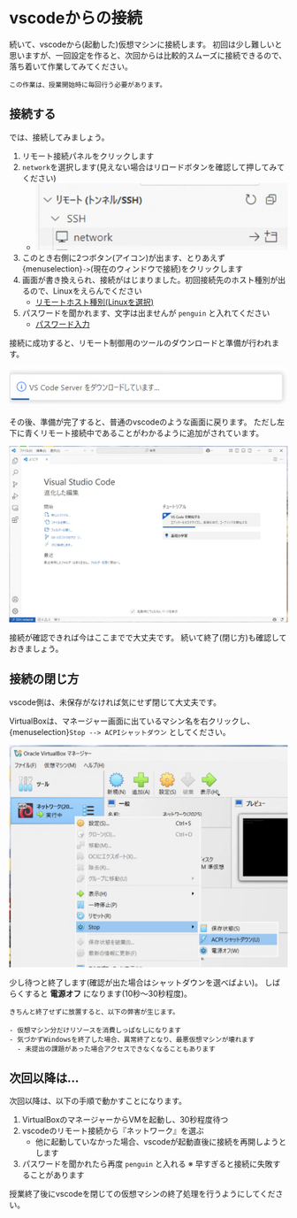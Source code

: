 # vscodeからの接続

続いて、vscodeから(起動した)仮想マシンに接続します。
初回は少し難しいと思いますが、一回設定を作ると、次回からは比較的スムーズに接続できるので、落ち着いて作業してみてください。

```{warn}
この作業は、授業開始時に毎回行う必要があります。
```

## 接続する

では、接続してみましょう。

1. リモート接続パネルをクリックします
2. `network`を選択します(見えない場合はリロードボタンを確認して押してみてください)
   - ![networkを選ぶ](images/remote-nw.png)
3. このとき右側に2つボタン(アイコン)が出ます、とりあえず{menuselection}`->`(現在のウィンドウで接続)をクリックします
4. 画面が書き換えられ、接続がはじまりました。初回接続先のホスト種別が出るので、Linuxをえらんでください
   - [リモートホスト種別(Linuxを選択)](images/select-remotehost.png)
5. パスワードを聞かれます、文字は出ませんが `penguin` と入れてください
   - [パスワード入力](images/remote-password.png)

接続に成功すると、リモート制御用のツールのダウンロードと準備が行われます。

![リモート接続サーバーのインストール](images/install-vscserver.png)

その後、準備が完了すると、普通のvscodeのような画面に戻ります。
ただし左下に青くリモート接続中であることがわかるように追加がされています。

![リモート接続完了](images/vsc-network.png)

接続が確認できれば今はここまでで大丈夫です。
続いて終了(閉じ方)も確認しておきましょう。

## 接続の閉じ方

vscode側は、未保存がなければ気にせず閉じて大丈夫です。

VirtualBoxは、マネージャー画面に出ているマシン名を右クリックし、 {menuselection}`Stop --> ACPIシャットダウン` としてください。

![ACPIシャットダウンの選択](images/stop-acpishutdown.png)

少し待つと終了します(確認が出た場合はシャットダウンを選べばよい)。
しばらくすると **電源オフ** になります(10秒〜30秒程度)。

```{warning}
きちんと終了せずに放置すると、以下の弊害が生じます。

- 仮想マシン分だけリソースを消費しっぱなしになります
- 気づかずWindowsを終了した場合、異常終了となり、最悪仮想マシンが壊れます
  - 未提出の課題があった場合アクセスできなくなることもあります
```

## 次回以降は…

次回以降は、以下の手順で動かすことになります。

1. VirtualBoxのマネージャーからVMを起動し、30秒程度待つ
2. vscodeのリモート接続から『ネットワーク』を選ぶ
   - 他に起動していなかった場合、vscodeが起動直後に接続を再開しようとします
3. パスワードを聞かれたら再度 `penguin` と入れる
   ※ 早すぎると接続に失敗することがあります

授業終了後にvscodeを閉じての仮想マシンの終了処理を行うようにしてください。
